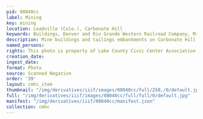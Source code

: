 ```yaml
---
pid: 00040cc
label: Mining
key: mining
location: Leadville (Colo.), Carbonate Hill
keywords: Buildings, Denver and Rio Grande Western Railroad Company, Mining
description: Mine buildings and tailings embankments on Carbonate Hill in Leadville
named_persons: 
rights: This photo is property of Lake County Civic Center Association.
creation_date: 
ingest_date: 
format: Photo
source: Scanned Negative
order: '39'
layout: cmhc_item
thumbnail: "/img/derivatives/iiif/images/00040cc/full/250,/0/default.jpg"
full: "/img/derivatives/iiif/images/00040cc/full/full/0/default.jpg"
manifest: "/img/derivatives/iiif/00040cc/manifest.json"
collection: cmhc
---
```

